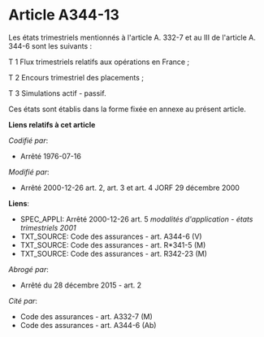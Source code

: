 # Article A344-13

Les états trimestriels mentionnés à l'article A. 332-7 et au III de l'article A. 344-6 sont les suivants :

T 1 Flux trimestriels relatifs aux opérations en France ;

T 2 Encours trimestriel des placements ;

T 3 Simulations actif - passif.

Ces états sont établis dans la forme fixée en annexe au présent article.

**Liens relatifs à cet article**

_Codifié par_:

  - Arrêté 1976-07-16

_Modifié par_:

  - Arrêté 2000-12-26 art. 2, art. 3 et art. 4 JORF 29 décembre 2000

**Liens**:

  - SPEC_APPLI: Arrêté 2000-12-26 art. 5 *modalités d'application - états trimestriels 2001*
  - TXT_SOURCE: Code des assurances - art. A344-6 (V)
  - TXT_SOURCE: Code des assurances - art. R*341-5 (M)
  - TXT_SOURCE: Code des assurances - art. R342-23 (M)

_Abrogé par_:

  - Arrêté du 28 décembre 2015 - art. 2

_Cité par_:

  - Code des assurances - art. A332-7 (M)
  - Code des assurances - art. A344-6 (Ab)
